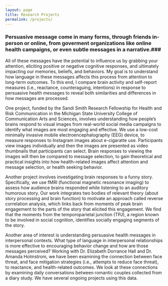 ```yaml
---
layout: page
title: Research Projects
permalink: /projects/
---
```


### Persuasive message come in many forms, through friends in-person or online, from goverment organizations like online health campaigns, or even subtle messages in a narrative.###

All of these messages have the potential to influence us by grabbing your attention, eliciting positive or negative cognitive responses, and ultimately impacting our memories, beliefs, and behaviors. My goal is to understand how language in these messages affects this process from attention to long-term outcomes. To this end, I compare brain activity and self-report measures (i.e., reactance, counteraguing, intentions) in response to persuasive health messages to reveal both similarities and differences in how messages are processed. </span>

One project, funded by the Sandi Smith Research Fellowship for Health and Risk Communication in the Michigan State University College of Communication Arts and Sciences, involves understanding how people’s brains respond to visual images from real-world social media campaigns to identify what images are most engaging and effective. We use a low-cost minimally invasive mobile electroencephalography (EEG) device, to measure responses to Instagram images about e-cigaratte use. Participants view images individually and then the images are presented as video thumbnails that participants can select. Brain responses to viewing the images will then be compared to message selection, to gain theoretical and practical insights into how health-related images affect attention and message selection, or health seeking behavior. 

Another project involves investigating brain responses to a funny story. Specifically, we use fMRI (functional magnetic resonance imaging) to assess how audience brains responded while listening to an auditory humorous story. Our work integrates two bodies of relevant theory (about story processing and brain function) to motivate an approach called reverse correlation analysis, which links back from moments of peak brain engagement to the parts of the story that elicited this engagement. We find that the moments from the temporoparietal junction (TPJ), a region known to be involved in social cognition, identifies socially engaging segments of the story.

Another area of interest is understanding persuasive health messages in interpersonal contexts. What type of language in interpersonal relationships is more effective to encouraging behavior change and how are those messages perceived? Working with Dr. Elizabeth Dorrance Hall and Dr. Amanda Holmstrom, we have been examining the connection between face threat, and face mitigation strategies (i.e., attempts to reduce face threat), to reactance, and health-related outcomes. We look at these connections by examining daily conversations between romantic couples collected from a diary study. We have several ongoing projects using this data.
